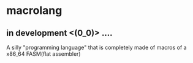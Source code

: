 # macrolang
## in development <(0_0)> ....
A silly "programming language" that is completely made of macros of a x86_64 FASM(flat assembler)